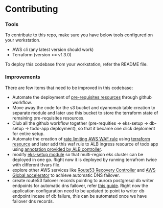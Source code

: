 # Contributing

### Tools

To contribute to this repo, make sure you have below tools configured on your workstation.
- AWS cli (any latest version should work)
- Terraform (version >= v1.3.0)

To deploy this codebase from your workstation, refer the README file.

### Improvements
There are few items that need to be improved in this codebase:
- Automate the deployment of [pre-requisites resources](infrastructure/pre-requisites) through github workflow.
- Move away the code for the s3 bucket and dyanomab table creation to separate module and later use this bucket to store the terraform state of remaining pre-requisites resources.
- Club all the github workflow together (pre-requities -> eks-setup -> db-setup -> todo-app deployment), so that it became one click deploment for entire setup.
- Automate the creation of [rate limiting AWS WAF rule](https://aws.amazon.com/premiumsupport/knowledge-center/waf-mitigate-ddos-attacks/) using [terraform resource](https://registry.terraform.io/providers/hashicorp/aws/latest/docs/resources/waf_rate_based_rule) and later add this waf rule to ALB ingress resource of todo app using [annotation provided by ALB controller](https://kubernetes-sigs.github.io/aws-load-balancer-controller/v2.2/guide/ingress/annotations/#wafv2-acl-arn).
- modify [eks-setup module](infrastructure/eks-setup/) so that multi-region eks cluster can be deployed in one go. Right now it is deployed by running terrafrom twice with different tfvars file.
- explore other AWS services like [Route53 Recovery Controller](https://aws.amazon.com/route53/application-recovery-controller/) and [AWS Global accelerator](https://aws.amazon.com/global-accelerator/) to achieve automatic DNS failover.
- create route53 failover records pointing to aurora postgresql db writer endpoints for automatic dns failover, refer [this guide](https://aws.amazon.com/blogs/networking-and-content-delivery/performing-route-53-health-checks-on-private-resources-in-a-vpc-with-aws-lambda-and-amazon-cloudwatch/). Right now the application configuration need to be updated to point to writer db endpoint incase of db failure, this can be automated once we have failover dns records.